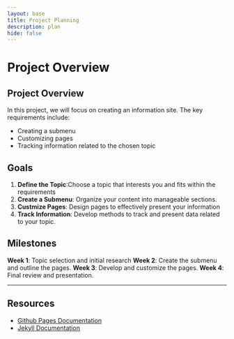 ```yaml
--- 
layout: base
title: Project Planning
description: plan
hide: false
---
```


# Project Overview

## Project Overview

In this project, we will focus on creating an information site. The key requirements include: 

- Creating a submenu
- Customizing pages
- Tracking information related to the chosen topic

## Goals

1. **Define the Topic**:Choose a topic that interests you and fits within the requirements
2. **Create a Submenu**: Organize your content into manageable sections.
3. **Custmize Pages**: Design pages to effectively present your information
4. **Track Information**: Develop methods to track and present data related to your topic.

## Milestones 
**Week 1**: Topic selection and initial research
**Week 2**: Create the submenu and outline the pages.
**Week 3**: Develop and customize the pages.
**Week 4**: Final review and presentation.

---

## Resources

- [Github Pages Documentation](httpsL//docs.github.com/en/pages)
- [Jekyll Documentation](https://jekyllrb.com/docs/)
